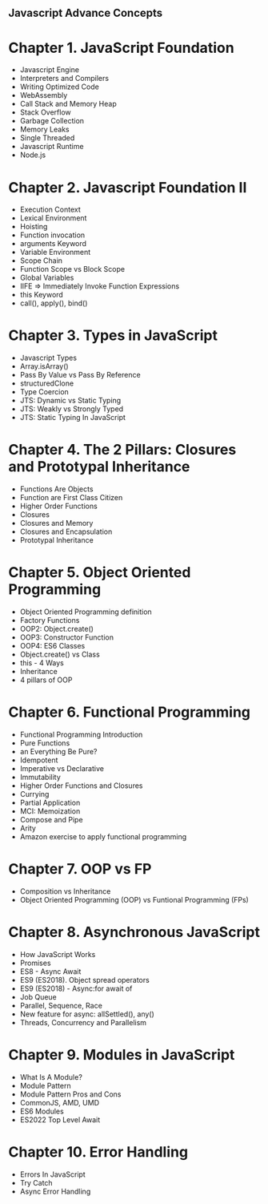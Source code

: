 ## Javascript Advance Concepts

# Chapter 1. JavaScript Foundation

- Javascript Engine
- Interpreters and Compilers
- Writing Optimized Code
- WebAssembly
- Call Stack and Memory Heap
- Stack Overflow
- Garbage Collection
- Memory Leaks
- Single Threaded
- Javascript Runtime
- Node.js

# Chapter 2. Javascript Foundation II

- Execution Context
- Lexical Environment
- Hoisting
- Function invocation
- arguments Keyword
- Variable Environment
- Scope Chain
- Function Scope vs Block Scope
- Global Variables
- IIFE => Immediately Invoke Function Expressions
- this Keyword
- call(), apply(), bind()

# Chapter 3. Types in JavaScript

- Javascript Types
- Array.isArray()
- Pass By Value vs Pass By Reference
- structuredClone
- Type Coercion
- JTS: Dynamic vs Static Typing
- JTS: Weakly vs Strongly Typed
- JTS: Static Typing In JavaScript

# Chapter 4. The 2 Pillars: Closures and Prototypal Inheritance

- Functions Are Objects
- Function are First Class Citizen
- Higher Order Functions
- Closures
- Closures and Memory
- Closures and Encapsulation
- Prototypal Inheritance

# Chapter 5. Object Oriented Programming

- Object Oriented Programming definition
- Factory Functions
- OOP2: Object.create()
- OOP3: Constructor Function
- OOP4: ES6 Classes
- Object.create() vs Class
- this - 4 Ways
- Inheritance
- 4 pillars of OOP

# Chapter 6. Functional Programming

- Functional Programming Introduction
- Pure Functions
- an Everything Be Pure?
- Idempotent
- Imperative vs Declarative
- Immutability
- Higher Order Functions and Closures
- Currying
- Partial Application
- MCI: Memoization
- Compose and Pipe
- Arity
- Amazon exercise to apply functional programming

# Chapter 7. OOP vs FP

- Composition vs Inheritance
- Object Oriented Programming (OOP) vs Funtional Programming (FPs)

# Chapter 8. Asynchronous JavaScript

- How JavaScript Works
- Promises
- ES8 - Async Await
- ES9 (ES2018). Object spread operators
- ES9 (ES2018) - Async:for await of
- Job Queue
- Parallel, Sequence, Race
- New feature for async: allSettled(), any()
- Threads, Concurrency and Parallelism

# Chapter 9. Modules in JavaScript

- What Is A Module?
- Module Pattern
- Module Pattern Pros and Cons
- CommonJS, AMD, UMD
- ES6 Modules
- ES2022 Top Level Await

# Chapter 10. Error Handling

- Errors In JavaScript
- Try Catch
- Async Error Handling
